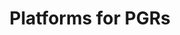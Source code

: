 ---
title: Platforms for PGRs
summary: pages you need for your daily tasks
tags:
- PGR Documents
date: 

authors:
  - lenka
# Optional external URL for project (replaces project detail page).
external_link: "https://uob.sharepoint.com/sites/bristol-doctoral-college/SitePages/Platforms-for-PGRs.aspx"

image:
  caption: 
  focal_point: Smart

links:

url_code: ""
url_pdf: ""
url_slides: ""
url_video: ""

# Slides (optional).
#   Associate this project with Markdown slides.
#   Simply enter your slide deck's filename without extension.
#   E.g. `slides = "example-slides"` references `content/slides/example-slides.md`.
#   Otherwise, set `slides = ""`.
slides: 
---